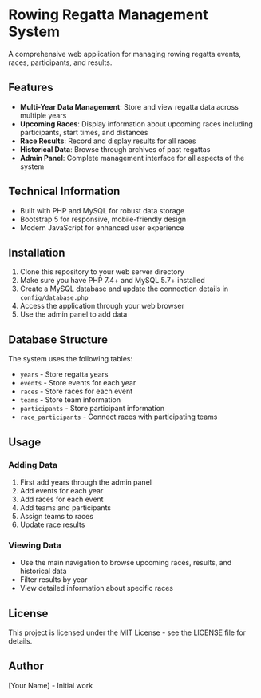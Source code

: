 # Rowing Regatta Management System

A comprehensive web application for managing rowing regatta events, races, participants, and results.

## Features

- **Multi-Year Data Management**: Store and view regatta data across multiple years
- **Upcoming Races**: Display information about upcoming races including participants, start times, and distances
- **Race Results**: Record and display results for all races
- **Historical Data**: Browse through archives of past regattas
- **Admin Panel**: Complete management interface for all aspects of the system

## Technical Information

- Built with PHP and MySQL for robust data storage
- Bootstrap 5 for responsive, mobile-friendly design
- Modern JavaScript for enhanced user experience

## Installation

1. Clone this repository to your web server directory
2. Make sure you have PHP 7.4+ and MySQL 5.7+ installed
3. Create a MySQL database and update the connection details in `config/database.php`
4. Access the application through your web browser
5. Use the admin panel to add data

## Database Structure

The system uses the following tables:
- `years` - Store regatta years
- `events` - Store events for each year
- `races` - Store races for each event
- `teams` - Store team information
- `participants` - Store participant information
- `race_participants` - Connect races with participating teams

## Usage

### Adding Data
1. First add years through the admin panel
2. Add events for each year
3. Add races for each event
4. Add teams and participants
5. Assign teams to races
6. Update race results

### Viewing Data
- Use the main navigation to browse upcoming races, results, and historical data
- Filter results by year
- View detailed information about specific races

## License

This project is licensed under the MIT License - see the LICENSE file for details.

## Author

[Your Name] - Initial work 